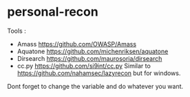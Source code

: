 # personal-recon
Tools :
* Amass https://github.com/OWASP/Amass
* Aquatone https://github.com/michenriksen/aquatone
* Dirsearch https://github.com/maurosoria/dirsearch
* cc.py https://github.com/si9int/cc.py
Similar to https://github.com/nahamsec/lazyrecon but for windows.

Dont forget to change the variable and do whatever you want.

